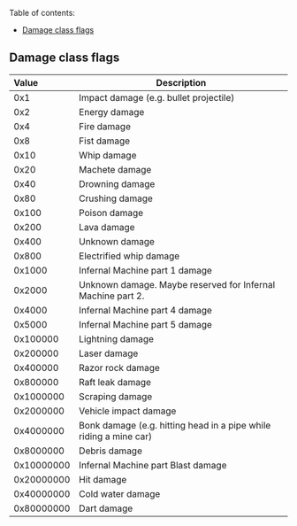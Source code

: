 Table of contents:
- [Damage class flags](#damage-class-flags)

## Damage class flags  
| Value      | Description                                                       |
|:-----------|-------------------------------------------------------------------|
| 0x1        | Impact damage (e.g. bullet projectile)                            |
| 0x2        | Energy damage                                                     |
| 0x4        | Fire damage                                                       |
| 0x8        | Fist damage                                                       |
| 0x10       | Whip damage                                                       |
| 0x20       | Machete damage                                                    |
| 0x40       | Drowning damage                                                   |
| 0x80       | Crushing damage                                                   |
| 0x100      | Poison damage                                                     |
| 0x200      | Lava damage                                                       |
| 0x400      | Unknown damage                                                    |
| 0x800      | Electrified whip damage                                           |
| 0x1000     | Infernal Machine part 1 damage                                    |
| 0x2000     | Unknown damage. Maybe reserved for Infernal Machine part 2.       |
| 0x4000     | Infernal Machine part 4 damage                                    |
| 0x5000     | Infernal Machine part 5 damage                                    |
| 0x100000   | Lightning damage                                                  |
| 0x200000   | Laser damage                                                      |
| 0x400000   | Razor rock damage                                                 |
| 0x800000   | Raft leak damage                                                  |
| 0x1000000  | Scraping damage                                                   |
| 0x2000000  | Vehicle impact damage                                             |
| 0x4000000  | Bonk damage (e.g. hitting head in a pipe while riding a mine car) |
| 0x8000000  | Debris damage                                                     |
| 0x10000000 | Infernal Machine part Blast damage                                |
| 0x20000000 | Hit damage                                                        |
| 0x40000000 | Cold water damage                                                 |
| 0x80000000 | Dart damage                                                       |

